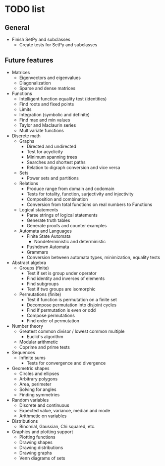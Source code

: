 # TODO list

## General

* Finish SetPy and subclasses
    * Create tests for SetPy and subclasses

## Future features

* Matrices
    * Eigenvectors and eigenvalues
    * Diagonalization
    * Sparse and dense matrices
* Functions
    * Intelligent function equality test (identities)
    * Find roots and fixed points
    * Limits
    * Integration (symbolic and definite)
    * Find max and min values
    * Taylor and Maclaurin series
    * Multivariate functions
* Discrete math
    * Graphs
        * Directed and undirected
        * Test for acyclicity
        * Minimum spanning trees
        * Searches and shortest paths
        * Relation to digraph conversion and vice versa
    * Sets
        * Power sets and partitions
    * Relations
        * Produce range from domain and codomain
        * Tests for totality, function, surjectivity and injectivity
        * Composition and combination
        * Conversion from total functions on real numbers to Functions
    * Logical statements
        * Parse strings of logical statements
        * Generate truth tables
        * Generate proofs and counter examples
    * Automata and Languages
        * Finite State Automata
            * Nondeterministic and deterministic
        * Pushdown Automata
        * Grammars
        * Conversion between automata types, minimization, equality tests
* Abstract algebra
    * Groups (finite)
        * Test if set is group under operator
        * Find identity and inverses of elements
        * Find subgroups
        * Test if two groups are isomorphic
    * Permutations (finite)
        * Test if function is permutation on a finite set
        * Decompose permutation into disjoint cycles
        * Find if permutation is even or odd
        * Compose permutations
        * Find order of permutation
* Number theory
    * Greatest common divisor / lowest common multiple
        * Euclid's algorithm
    * Modular arithmetic
    * Coprime and prime tests
* Sequences
    * Infinite sums
        * Tests for convergence and divergence
* Geometric shapes
    * Circles and ellipses
    * Arbitrary polygons
    * Area, perimeter
    * Solving for angles
    * Finding symmetries
* Random variables
    * Discrete and continuous
    * Expected value, variance, median and mode
    * Arithmetic on variables
* Distributions
    * Binomial, Gaussian, Chi squared, etc.
* Graphics and plotting support
    * Plotting functions
    * Drawing shapes
    * Drawing distributions
    * Drawing graphs
    * Venn diagrams of sets